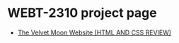 # WEBT-2310 project page
<ul>
  <li><a href="HTML_AND_CSS_REVIEW/index.html" target="_blank">The Velvet Moon Website (HTML AND CSS REVIEW)</a></li>
</ul>


